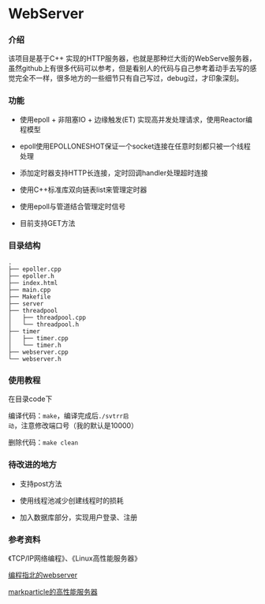# WebServer

### 介绍

该项目是基于C++ 实现的HTTP服务器，也就是那种烂大街的WebServe服务器，虽然github上有很多代码可以参考，但是看别人的代码与自己参考着动手去写的感觉完全不一样，很多地方的一些细节只有自己写过，debug过，才印象深刻。

### 功能

+ 使用epoll + 非阻塞IO + 边缘触发(ET) 实现高并发处理请求，使用Reactor编程模型

+ epoll使用EPOLLONESHOT保证一个socket连接在任意时刻都只被一个线程处理

+ 添加定时器支持HTTP长连接，定时回调handler处理超时连接

+ 使用C++标准库双向链表list来管理定时器

+ 使用epoll与管道结合管理定时信号

+ 目前支持GET方法

### 目录结构


```
.
├── epoller.cpp
├── epoller.h
├── index.html
├── main.cpp
├── Makefile
├── server
├── threadpool
│   ├── threadpool.cpp
│   └── threadpool.h
├── timer
│   ├── timer.cpp
│   └── timer.h
├── webserver.cpp
└── webserver.h
```


### 使用教程

在目录code下

编译代码：`make`，编译完成后`./svtrr启动`，注意修改端口号（我的默认是10000）

删除代码：`make clean`

### 待改进的地方

+ 支持post方法

+ 使用线程池减少创建线程时的损耗

+ 加入数据库部分，实现用户登录、注册

### 参考资料

《TCP/IP网络编程》、《Linux高性能服务器》

[编程指北的webserver](https://github.com/imarvinle/WebServer)

[markparticle的高性能服务器](https://github.com/markparticle/WebServer)